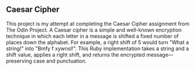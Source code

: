 <h2>Caesar Cipher</h2>
This project is my attempt at completing the Caesar Cipher assignment from The Odin Project. A Caesar cipher is a simple and well-known encryption technique in which each letter in a message is shifted a fixed number of places down the alphabet. For example, a right shift of 5 would turn "What a string!" into "Bmfy f xywnsl!". This Ruby implementation takes a string and a shift value, applies a right shift, and returns the encrypted message—preserving case and punctuation.

